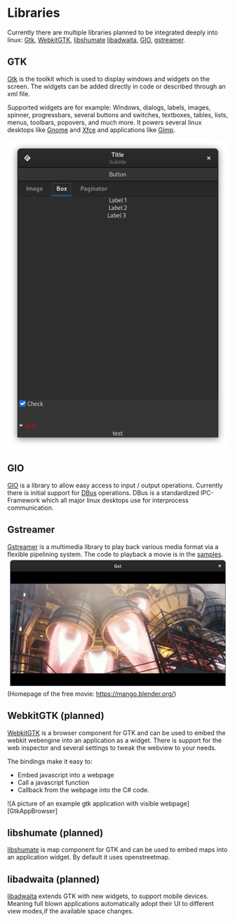 # Libraries

Currently there are multiple libraries planned to be integrated deeply into linux: [Gtk], [WebkitGTK], [libshumate] [libadwaita], [GIO], [gstreamer].

## GTK
[Gtk] is the toolkit which is used to display windows and widgets on the screen. The widgets can be added directly in code or described through an xml file.

Supported widgets are for example: Windows, dialogs, labels, images, spinner, progressbars, several buttons and switches, textboxes, tables,  lists, menus, toolbars, popovers, and much more. It powers several linux desktops like [Gnome] and [Xfce] and applications like [Gimp].

![A picture of an example gtk application][GtkApp]

## GIO
[GIO] is a library to allow easy access to input / output operations. Currently there is initial support for [DBus] operations. DBus is a standardized IPC-Framework which all major linux desktops use for interprocess communication.

## Gstreamer
[Gstreamer] is a multimedia library to play back various media format via a flexible pipelining system. The code to playback a movie is in the [samples](https://github.com/gircore/gir.core/blob/develop/Samples/GStreamer/Play.cs).
![A picture of the Tears of Steel project played via gstreamer][GstSintel]
(Homepage of the free movie: https://mango.blender.org/)

## WebkitGTK (planned)
[WebkitGTK] is a browser component for GTK and can be used to embed the webkit webengine into an application as a widget. There is support for the web inspector and several settings to tweak the webview to your needs.

The bindings make it easy to:
* Embed javascript into a webpage
* Call a javascript function
* Callback from the webpage into the C# code.

![A picture of an example gtk application with visible webpage][GtkAppBrowser]

## libshumate (planned)
[libshumate] is map component for GTK and can be used to embed maps into an application widget. By default it uses openstreetmap.

## libadwaita (planned)
[libadwaita] extends GTK with new widgets, to support mobile devices. Meaning full blown applications automatically adopt their UI to different view modes,if the available space changes.

[DBus]: https://www.freedesktop.org/wiki/Software/dbus/
[GIO]: https://developer.gnome.org/gio/stable/
[libadwaita]: https://gitlab.gnome.org/GNOME/libadwaita
[libshumate]: https://gitlab.gnome.org/GNOME/libshumate/
[WebkitGTK]: https://webkitgtk.org/
[Gtk]: https://gtk.org
[Gimp]: https://gimp.org
[Gnome]: https://gnome.org
[Xfce]: https://xfce.org
[Gstreamer]: https://gstreamer.freedesktop.org/

[GtkApp]: img/GtkApp.png "Example GtkApp"
[GstSintel]: img/GstSintel.png "Gstreamer playing back Tears of Steel (https://mango.blender.org/)"